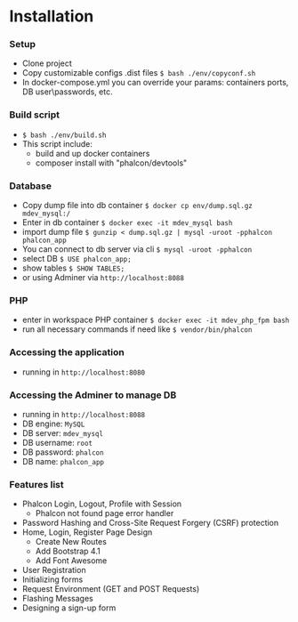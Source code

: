# Installation

### Setup
* Clone project
* Copy customizable configs .dist files `$ bash ./env/copyconf.sh`
 * In docker-compose.yml you can override your params: containers ports, DB user\passwords, etc.

### Build script
* `$ bash ./env/build.sh`
* This script include: 
    * build and up docker containers
    * composer install with "phalcon/devtools"

### Database
* Copy dump file into db container `$ docker cp env/dump.sql.gz mdev_mysql:/`
* Enter in db container `$ docker exec -it mdev_mysql bash`
* import dump file `$ gunzip < dump.sql.gz | mysql -uroot -pphalcon phalcon_app`
* You can connect to db server via cli `$ mysql -uroot -pphalcon`
* select DB `$ USE phalcon_app;`
* show tables `$ SHOW TABLES;`
* or using Adminer via `http://localhost:8088`

### PHP
* enter in workspace PHP container `$ docker exec -it mdev_php_fpm bash`
* run all necessary commands if need like `$ vendor/bin/phalcon`

### Accessing the application
* running in `http://localhost:8080`

### Accessing the Adminer to manage DB
* running in `http://localhost:8088`
* DB engine: `MySQL`
* DB server: `mdev_mysql`
* DB username: `root`
* DB password: `phalcon`
* DB name: `phalcon_app`

### Features list
* Phalcon Login, Logout, Profile with Session
    * Phalcon not found page error handler
* Password Hashing and Cross-Site Request Forgery (CSRF) protection
* Home, Login, Register Page Design
    * Create New Routes
    * Add Bootstrap 4.1
    * Add Font Awesome
* User Registration
* Initializing forms
* Request Environment (GET and POST Requests)
* Flashing Messages
* Designing a sign-up form

